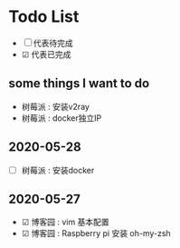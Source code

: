 # Todo List

* ☐ 代表待完成
* ☑︎ 代表已完成

## some things I want to do

* 树莓派 : 安装v2ray
* 树莓派 : docker独立IP

## 2020-05-28

* ☐  树莓派 : 安装docker

## 2020-05-27

* ☑︎ 博客园 : vim 基本配置
* ☑︎ 博客园 : Raspberry pi 安装 oh-my-zsh
